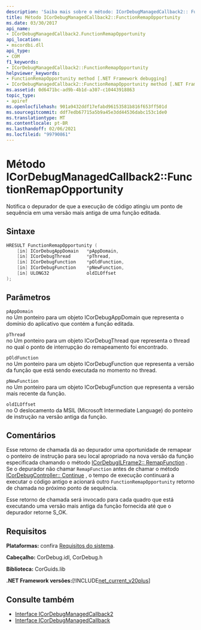 ```yaml
---
description: 'Saiba mais sobre o método: ICorDebugManagedCallback2:: FunctionRemapOpportunity'
title: Método ICorDebugManagedCallback2::FunctionRemapOpportunity
ms.date: 03/30/2017
api_name:
- ICorDebugManagedCallback2.FunctionRemapOpportunity
api_location:
- mscordbi.dll
api_type:
- COM
f1_keywords:
- ICorDebugManagedCallback2::FunctionRemapOpportunity
helpviewer_keywords:
- FunctionRemapOpportunity method [.NET Framework debugging]
- ICorDebugManagedCallback2::FunctionRemapOpportunity method [.NET Framework debugging]
ms.assetid: 0d6471bc-ad9b-4b1d-a307-c10443918863
topic_type:
- apiref
ms.openlocfilehash: 901a9432ddf17efabd96153581b816f653ff501d
ms.sourcegitcommit: ddf7edb67715a5b9a45e3dd44536dabc153c1de0
ms.translationtype: MT
ms.contentlocale: pt-BR
ms.lasthandoff: 02/06/2021
ms.locfileid: "99790861"
---
```

# <a name="icordebugmanagedcallback2functionremapopportunity-method"></a>Método ICorDebugManagedCallback2::FunctionRemapOpportunity

Notifica o depurador de que a execução de código atingiu um ponto de sequência em uma versão mais antiga de uma função editada.  
  
## <a name="syntax"></a>Sintaxe  
  
```cpp  
HRESULT FunctionRemapOpportunity (  
    [in] ICorDebugAppDomain   *pAppDomain,  
    [in] ICorDebugThread      *pThread,  
    [in] ICorDebugFunction    *pOldFunction,  
    [in] ICorDebugFunction    *pNewFunction,  
    [in] ULONG32              oldILOffset  
);  
```  
  
## <a name="parameters"></a>Parâmetros  

 `pAppDomain`  
 no Um ponteiro para um objeto ICorDebugAppDomain que representa o domínio do aplicativo que contém a função editada.  
  
 `pThread`  
 no Um ponteiro para um objeto ICorDebugThread que representa o thread no qual o ponto de interrupção do remapeamento foi encontrado.  
  
 `pOldFunction`  
 no Um ponteiro para um objeto ICorDebugFunction que representa a versão da função que está sendo executada no momento no thread.  
  
 `pNewFunction`  
 no Um ponteiro para um objeto ICorDebugFunction que representa a versão mais recente da função.  
  
 `oldILOffset`  
 no O deslocamento da MSIL (Microsoft Intermediate Language) do ponteiro de instrução na versão antiga da função.  
  
## <a name="remarks"></a>Comentários  

 Esse retorno de chamada dá ao depurador uma oportunidade de remapear o ponteiro de instrução para seu local apropriado na nova versão da função especificada chamando o método [ICorDebugILFrame2:: RemapFunction](icordebugilframe2-remapfunction-method.md) . Se o depurador não chamar `RemapFunction` antes de chamar o método [ICorDebugController:: Continue](icordebugcontroller-continue-method.md) , o tempo de execução continuará a executar o código antigo e acionará outro `FunctionRemapOpportunity` retorno de chamada no próximo ponto de sequência.  
  
 Esse retorno de chamada será invocado para cada quadro que está executando uma versão mais antiga da função fornecida até que o depurador retorne S_OK.  
  
## <a name="requirements"></a>Requisitos  

 **Plataformas:** confira [Requisitos do sistema](../../get-started/system-requirements.md).  
  
 **Cabeçalho:** CorDebug.idl, CorDebug.h  
  
 **Biblioteca:** CorGuids.lib  
  
 **.NET Framework versões:**[!INCLUDE[net_current_v20plus](../../../../includes/net-current-v20plus-md.md)]  
  
## <a name="see-also"></a>Consulte também

- [Interface ICorDebugManagedCallback2](icordebugmanagedcallback2-interface.md)
- [Interface ICorDebugManagedCallback](icordebugmanagedcallback-interface.md)
